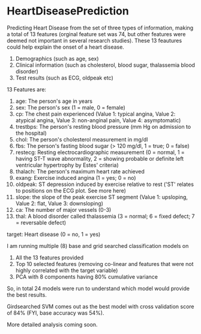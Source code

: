 # HeartDiseasePrediction

Predicting Heart Disease from the set of three types of information, making a total of 13 features (orginal feature set was 74, but other features were deemed not important in several research studies). These 13 feautures could help explain the onset of a heart disease.
1) Demographics (such as age, sex)
2) Clinical information (such as cholesterol, blood sugar, thalassemia blood disorder) 
3) Test results (such as ECG, oldpeak etc)

13 Features are:

1. age: The person's age in years
2. sex: The person's sex (1 = male, 0 = female)
3. cp: The chest pain experienced (Value 1: typical angina, Value 2: atypical angina, Value 3: non-anginal pain, Value 4: asymptomatic)
4. trestbps: The person's resting blood pressure (mm Hg on admission to the hospital)
5. chol: The person's cholesterol measurement in mg/dl
6. fbs: The person's fasting blood sugar (> 120 mg/dl, 1 = true; 0 = false)
7. restecg: Resting electrocardiographic measurement (0 = normal, 1 = having ST-T wave abnormality, 2 = showing probable or definite left ventricular hypertrophy by Estes' criteria)
8. thalach: The person's maximum heart rate achieved
9. exang: Exercise induced angina (1 = yes; 0 = no)
10. oldpeak: ST depression induced by exercise relative to rest ('ST' relates to positions on the ECG plot. See more here)
11. slope: the slope of the peak exercise ST segment (Value 1: upsloping, Value 2: flat, Value 3: downsloping)
12. ca: The number of major vessels (0-3)
13. thal: A blood disorder called thalassemia (3 = normal; 6 = fixed defect; 7 = reversable defect)

target: Heart disease (0 = no, 1 = yes)


I am running multiple (8) base and grid searched classification models on
1.	All the 13 features provided
2.	Top 10 selected features (removing co-linear and features that were not highly correlated with the target variable)
3.	PCA with 8 components having 80% cumulative variance

So, in total 24 models were run to understand which model would provide the best results.

Girdsearched SVM comes out as the best model with cross validation score of 84% (FYI, base accuracy was 54%).

More detailed analysis coming soon. 
